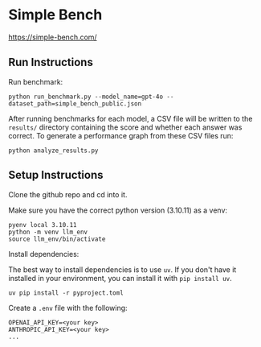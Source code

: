# Simple Bench

https://simple-bench.com/

## Run Instructions

Run benchmark:
```
python run_benchmark.py --model_name=gpt-4o --dataset_path=simple_bench_public.json
```

After running benchmarks for each model, a CSV file will be written to the
`results/` directory containing the score and whether each answer was correct.
To generate a performance graph from these CSV files run:

```
python analyze_results.py
```

## Setup Instructions

Clone the github repo and cd into it.

Make sure you have the correct python version (3.10.11) as a venv:
```
pyenv local 3.10.11
python -m venv llm_env
source llm_env/bin/activate
```

Install dependencies:

The best way to install dependencies is to use `uv`. If you don't have it installed in your environment, you can install it with `pip install uv`.

``` 
uv pip install -r pyproject.toml
```

Create a `.env` file with the following:
```
OPENAI_API_KEY=<your key>
ANTHROPIC_API_KEY=<your key>
...
```
